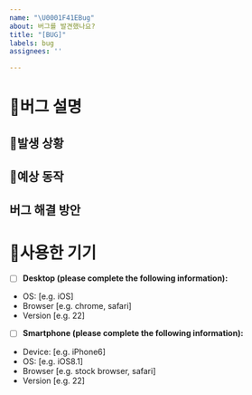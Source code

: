 ```yaml
---
name: "\U0001F41EBug"
about: 버그를 발견했나요?
title: "[BUG]"
labels: bug
assignees: ''

---
```


# 🐞버그 설명
<!-- 버그에 대해 자세하고 구체적으로 설명해주세요. -->

## 🐞발생 상황
<!-- 버그가 발생한 상황 단계에 대해 알려주세요.
가능하면 스크린샷 추가 해주세요. -->

## 🐞예상 동작
<!-- 버그가 없었더라면 제대로 작동했을 원하는 행동에 대해 구체적으로 작성해주세요. -->

## 버그 해결 방안
<!-- 해결 방안이 있다면 적어주세요. -->

# 🐞사용한 기기
 - [ ] **Desktop (please complete the following information):**
 - OS: [e.g. iOS]
 - Browser [e.g. chrome, safari]
 - Version [e.g. 22]

 - [ ] **Smartphone (please complete the following information):**
 - Device: [e.g. iPhone6]
 - OS: [e.g. iOS8.1]
 - Browser [e.g. stock browser, safari]
 - Version [e.g. 22]
